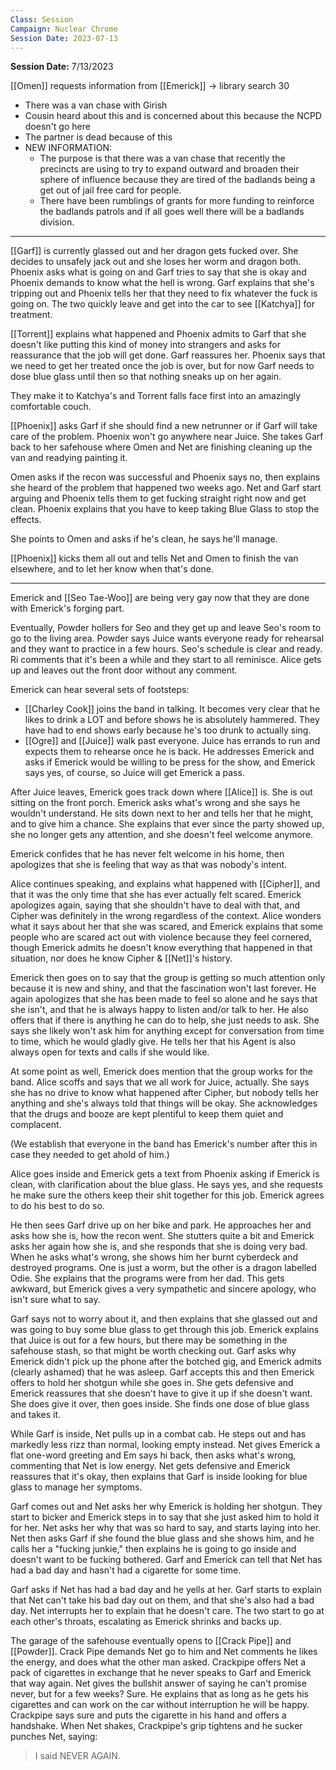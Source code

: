 ```yaml
---
Class: Session
Campaign: Nuclear Chrome
Session Date: 2023-07-13
---
```

**Session Date:** 7/13/2023

[[Omen]] requests information from [[Emerick]] -> library search 30

- There was a van chase with Girish
- Cousin heard about this and is concerned about this because the NCPD doesn't go here
- The partner is dead because of this
- NEW INFORMATION:
	- The purpose is that there was a van chase that recently the precincts are using to try to expand outward and broaden their sphere of influence because they are tired of the badlands being a get out of jail free card for people.
	- There have been rumblings of grants for more funding to reinforce the badlands patrols and if all goes well there will be a badlands division.

----

[[Garf]] is currently glassed out and her dragon gets fucked over. She decides to unsafely jack out and she loses her worm and dragon both. Phoenix asks what is going on and Garf tries to say that she is okay and Phoenix demands to know what the hell is wrong. Garf explains that she's tripping out and Phoenix tells her that they need to fix whatever the fuck is going on. The two quickly leave and get into the car to see [[Katchya]] for treatment.

[[Torrent]] explains what happened and Phoenix admits to Garf that she doesn't like putting this kind of money into strangers and asks for reassurance that the job will get done. Garf reassures her. Phoenix says that we need to get her treated once the job is over, but for now Garf needs to dose blue glass until then so that nothing sneaks up on her again.

They make it to Katchya's and Torrent falls face first into an amazingly comfortable couch.

[[Phoenix]] asks Garf if she should find a new netrunner or if Garf will take care of the problem. Phoenix won't go anywhere near Juice. She takes Garf back to her safehouse where Omen and Net are finishing cleaning up the van and readying painting it.

Omen asks if the recon was successful and Phoenix says no, then explains she heard of the problem that happened two weeks ago. Net and Garf start arguing and Phoenix tells them to get fucking straight right now and get clean. Phoenix explains that you have to keep taking Blue Glass to stop the effects.

She points to Omen and asks if he's clean, he says he'll manage.

[[Phoenix]] kicks them all out and tells Net and Omen to finish the van elsewhere, and to let her know when that's done.

----

Emerick and [[Seo Tae-Woo]] are being very gay now that they are done with Emerick's forging part.

Eventually, Powder hollers for Seo and they get up and leave Seo's room to go to the living area. Powder says Juice wants everyone ready for rehearsal and they want to practice in a few hours. Seo's schedule is clear and ready. Ri comments that it's been a while and they start to all reminisce. Alice gets up and leaves out the front door without any comment.

Emerick can hear several sets of footsteps:

- [[Charley Cook]] joins the band in talking. It becomes very clear that he likes to drink a LOT and before shows he is absolutely hammered. They have had to end shows early because he's too drunk to actually sing.
- [[Ogre]] and [[Juice]] walk past everyone. Juice has errands to run and expects them to rehearse once he is back. He addresses Emerick and asks if Emerick would be willing to be press for the show, and Emerick says yes, of course, so Juice will get Emerick a pass.

After Juice leaves, Emerick goes track down where [[Alice]] is. She is out sitting on the front porch. Emerick asks what's wrong and she says he wouldn't understand. He sits down next to her and tells her that he might, and to give him a chance. She explains that ever since the party showed up, she no longer gets any attention, and she doesn't feel welcome anymore.

Emerick confides that he has never felt welcome in his home, then apologizes that she is feeling that way as that was nobody's intent.

Alice continues speaking, and explains what happened with [[Cipher]], and that it was the only time that she has ever actually felt scared. Emerick apologizes again, saying that she shouldn't have to deal with that, and Cipher was definitely in the wrong regardless of the context. Alice wonders what it says about her that she was scared, and Emerick explains that some people who are scared act out with violence because they feel cornered, though Emerick admits he doesn't know everything that happened in that situation, nor does he know Cipher & [[Net]]'s history.

Emerick then goes on to say that the group is getting so much attention only because it is new and shiny, and that the fascination won't last forever. He again apologizes that she has been made to feel so alone and he says that she isn't, and that he is always happy to listen and/or talk to her. He also offers that if there is anything he can do to help, she just needs to ask. She says she likely won't ask him for anything except for conversation from time to time, which he would gladly give. He tells her that his Agent is also always open for texts and calls if she would like.

At some point as well, Emerick does mention that the group works for the band. Alice scoffs and says that we all work for Juice, actually. She says she has no drive to know what happened after Cipher, but nobody tells her anything and she's always told that things will be okay. She acknowledges that the drugs and booze are kept plentiful to keep them quiet and complacent.

(We establish that everyone in the band has Emerick's number after this in case they needed to get ahold of him.)

Alice goes inside and Emerick gets a text from Phoenix asking if Emerick is clean, with clarification about the blue glass. He says yes, and she requests he make sure the others keep their shit together for this job. Emerick agrees to do his best to do so.

He then sees Garf drive up on her bike and park. He approaches her and asks how she is, how the recon went. She stutters quite a bit and Emerick asks her again how she is, and she responds that she is doing very bad. When he asks what's wrong, she shows him her burnt cyberdeck and destroyed programs. One is just a worm, but the other is a dragon labelled Odie. She explains that the programs were from her dad. This gets awkward, but Emerick gives a very sympathetic and sincere apology, who isn't sure what to say.

Garf says not to worry about it, and then explains that she glassed out and was going to buy some blue glass to get through this job. Emerick explains that Juice is out for a few hours, but there may be something in the safehouse stash, so that might be worth checking out. Garf asks why Emerick didn't pick up the phone after the botched gig, and Emerick admits (clearly ashamed) that he was asleep. Garf accepts this and then Emerick offers to hold her shotgun while she goes in. She gets defensive and Emerick reassures that she doesn't have to give it up if she doesn't want. She does give it over, then goes inside. She finds one dose of blue glass and takes it.

While Garf is inside, Net pulls up in a combat cab. He steps out and has markedly less rizz than normal, looking empty instead. Net gives Emerick a flat one-word greeting and Em says hi back, then asks what's wrong, commenting that Net is low energy. Net gets defensive and Emerick reassures that it's okay, then explains that Garf is inside looking for blue glass to manage her symptoms.

Garf comes out and Net asks her why Emerick is holding her shotgun. They start to bicker and Emerick steps in to say that she just asked him to hold it for her. Net asks her why that was so hard to say, and starts laying into her. Net then asks Garf if she found the blue glass and she shows him, and he calls her a "fucking junkie," then explains he is going to go inside and doesn't want to be fucking bothered. Garf and Emerick can tell that Net has had a bad day and hasn't had a cigarette for some time.

Garf asks if Net has had a bad day and he yells at her. Garf starts to explain that Net can't take his bad day out on them, and that she's also had a bad day. Net interrupts her to explain that he doesn't care. The two start to go at each other's throats, escalating as Emerick shrinks and backs up.
  
The garage of the safehouse eventually opens to [[Crack Pipe]] and [[Powder]]. Crack Pipe demands Net go to him and Net comments he likes the energy, and does what the other man asked. Crackpipe offers Net a pack of cigarettes in exchange that he never speaks to Garf and Emerick that way again. Net gives the bullshit answer of saying he can't promise never, but for a few weeks? Sure. He explains that as long as he gets his cigarettes and can work on the car without interruption he will be happy. Crackpipe says sure and puts the cigarette in his hand and offers a handshake. When Net shakes, Crackpipe's grip tightens and he sucker punches Net, saying:

>I said NEVER AGAIN.